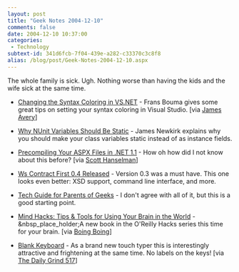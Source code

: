 ```yaml
---
layout: post
title: "Geek Notes 2004-12-10"
comments: false
date: 2004-12-10 10:37:00
categories:
 - Technology
subtext-id: 341d6fcb-7f04-439e-a282-c33370c3c8f8
alias: /blog/post/Geek-Notes-2004-12-10.aspx
---
```



The whole family is sick. Ugh. Nothing worse than having the kids and the wife sick at the same time.

  * [Changing the Syntax Coloring in VS.NET](http://weblogs.asp.net/fbouma/archive/2004/12/03/274311.aspx) - Frans Bouma gives some great tips on setting your syntax coloring in Visual Studio. [via [James Avery](http://dotavery.com/blog/archive/2004/12/03/2119.aspx)]

  * [Why NUnit Variables Should Be Static](http://weblogs.asp.net/jamesnewkirk/archive/2004/12/04/275172.aspx) - James Newkirk explains why you should make your class variables static instead of as instance fields.

  * [Precompiling Your ASPX Files in .NET 1.1](http://weblogs.asp.net/jgalloway/archive/2004/10/15/242677.aspx) - How oh how did I not know about this before? [via [Scott Hanselman](http://www.hanselman.com/blog/PermaLink.aspx?guid=75a25837-de4f-403f-ad5a-e7d397be0ad0)]

  * [Ws Contract First 0.4 Released](http://weblogs.asp.net/cweyer/archive/2004/12/06/275993.aspx) - Version 0.3 was a must have. This one looks even better: XSD support, command line interface, and more.

  * [Tech Guide for Parents of Geeks](http://www.boingboing.net/2004/12/07/tech_guide_for_pogs.html) - I don't agree with all of it, but this is a good starting point.

  * [Mind Hacks: Tips & Tools for Using Your Brain in the World](http://www.oreilly.com/catalog/mindhks/index.html) -&nbsp_place_holder;A new book in the O'Reilly Hacks series this time for your brain. [via [Boing Boing](http://www.boingboing.net/2004/12/07/mind_hacks_tips_tool.html)]

  * [Blank Keyboard](http://www.pfu.fujitsu.com/en/hhkeyboard/hhkbpro/nokeytop.html) - As a brand new touch typer this is interestingly attractive and frightening at the same time. No labels on the keys! [via [The Daily Grind 517](http://www.larkware.com/dg2/TheDailyGrind517.html)]

